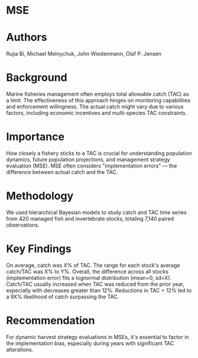 # MSE

# Authors

Rujia Bi, Michael Melnychuk, John Wiedenmann, Olaf P. Jensen

# Background

Marine fisheries management often employs total allowable catch (TAC) as a limit. The effectiveness of this approach hinges on monitoring capabilities and enforcement willingness. The actual catch might vary due to various factors, including economic incentives and multi-species TAC constraints.

# Importance

How closely a fishery sticks to a TAC is crucial for understanding population dynamics, future population projections, and management strategy evaluation (MSE). MSE often considers "implementation errors" — the difference between actual catch and the TAC.

# Methodology

We used hierarchical Bayesian models to study catch and TAC time series from 420 managed fish and invertebrate stocks, totaling 7,140 paired observations.

# Key Findings

On average, catch was X% of TAC.
The range for each stock's average catch/TAC was X% to Y%.
Overall, the difference across all stocks (implementation error) fits a lognormal distribution (mean=0, sd=X).
Catch/TAC usually increased when TAC was reduced from the prior year, especially with decreases greater than 12%.
Reductions in TAC > 12% led to a 9X% likelihood of catch surpassing the TAC.

# Recommendation

For dynamic harvest strategy evaluations in MSEs, it's essential to factor in the implementation bias, especially during years with significant TAC alterations.
